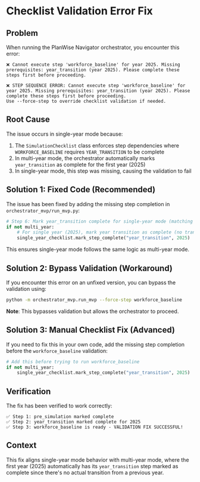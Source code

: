 # Checklist Validation Error Fix

## Problem
When running the PlanWise Navigator orchestrator, you encounter this error:

```
❌ Cannot execute step 'workforce_baseline' for year 2025. Missing prerequisites: year_transition (year 2025). Please complete these steps first before proceeding.

❌ STEP SEQUENCE ERROR: Cannot execute step 'workforce_baseline' for year 2025. Missing prerequisites: year_transition (year 2025). Please complete these steps first before proceeding.
Use --force-step to override checklist validation if needed.
```

## Root Cause
The issue occurs in single-year mode because:

1. The `SimulationChecklist` class enforces step dependencies where `WORKFORCE_BASELINE` requires `YEAR_TRANSITION` to be complete
2. In multi-year mode, the orchestrator automatically marks `year_transition` as complete for the first year (2025)
3. In single-year mode, this step was missing, causing the validation to fail

## Solution 1: Fixed Code (Recommended)
The issue has been fixed by adding the missing step completion in `orchestrator_mvp/run_mvp.py`:

```python
# Step 6: Mark year_transition complete for single-year mode (matching multi-year logic)
if not multi_year:
    # For single year (2025), mark year transition as complete (no transition needed from baseline)
    single_year_checklist.mark_step_complete("year_transition", 2025)
```

This ensures single-year mode follows the same logic as multi-year mode.

## Solution 2: Bypass Validation (Workaround)
If you encounter this error on an unfixed version, you can bypass the validation using:

```bash
python -m orchestrator_mvp.run_mvp --force-step workforce_baseline
```

**Note**: This bypasses validation but allows the orchestrator to proceed.

## Solution 3: Manual Checklist Fix (Advanced)
If you need to fix this in your own code, add the missing step completion before the `workforce_baseline` validation:

```python
# Add this before trying to run workforce_baseline
if not multi_year:
    single_year_checklist.mark_step_complete("year_transition", 2025)
```

## Verification
The fix has been verified to work correctly:

```
✅ Step 1: pre_simulation marked complete
✅ Step 2: year_transition marked complete for 2025
✅ Step 3: workforce_baseline is ready - VALIDATION FIX SUCCESSFUL!
```

## Context
This fix aligns single-year mode behavior with multi-year mode, where the first year (2025) automatically has its `year_transition` step marked as complete since there's no actual transition from a previous year.
